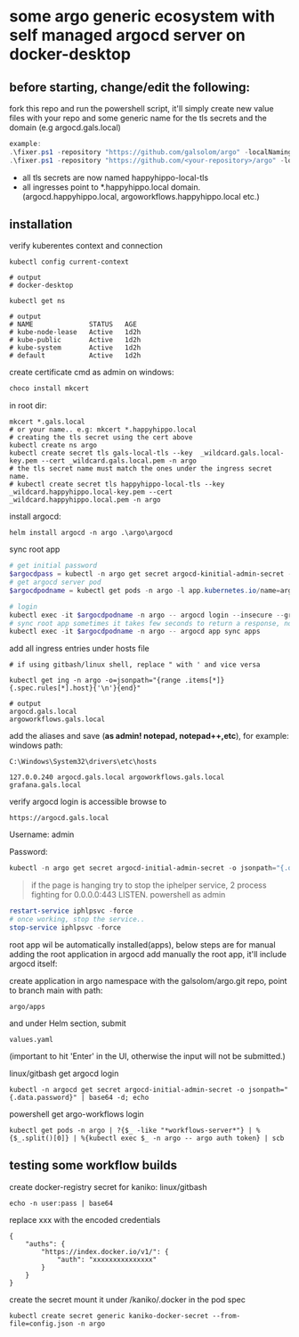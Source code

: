 # some argo generic ecosystem with self managed argocd server on docker-desktop
## before starting, change/edit the following:
fork this repo and run the powershell script, it'll simply create new value files with your repo and some generic name for the tls secrets and the domain (e.g argocd.gals.local)
```powershell
example:
.\fixer.ps1 -repository "https://github.com/galsolom/argo" -localNaming "gals"
.\fixer.ps1 -repository "https://github.com/<your-repository>/argo" -localNaming "happyhippo"
```

* all tls secrets are now named happyhippo-local-tls
* all ingresses point to  *.happyhippo.local domain. (argocd.happyhippo.local, argoworkflows.happyhippo.local etc.)
## installation
verify kuberentes context and connection
```
kubectl config current-context

# output
# docker-desktop

kubectl get ns

# output
# NAME              STATUS   AGE
# kube-node-lease   Active   1d2h
# kube-public       Active   1d2h
# kube-system       Active   1d2h
# default           Active   1d2h
```


create certificate
cmd as admin on windows:
```cmd
choco install mkcert
```
in root dir:
```
mkcert *.gals.local
# or your name.. e.g: mkcert *.happyhippo.local
# creating the tls secret using the cert above
kubectl create ns argo
kubectl create secret tls gals-local-tls --key  _wildcard.gals.local-key.pem --cert _wildcard.gals.local.pem -n argo
# the tls secret name must match the ones under the ingress secret name.
# kubectl create secret tls happyhippo-local-tls --key  _wildcard.happyhippo.local-key.pem --cert _wildcard.happyhippo.local.pem -n argo
```
install argocd:
```
helm install argocd -n argo .\argo\argocd
```
sync root app

```powershell
# get initial password
$argocdpass = kubectl -n argo get secret argocd-kinitial-admin-secret -o jsonpath="{.data.password}" | %{[System.Text.Encoding]::UTF8.GetString([System.Convert]::FromBase64String($_))}
# get argocd server pod
$argocdpodname = kubectl get pods -n argo -l app.kubernetes.io/name=argocd-server | ?{$_ -like "*argocd-server*"} | %{$_.split()[0]} 

# login
kubectl exec -it $argocdpodname -n argo -- argocd login --insecure --grpc-web argocd-server  --username admin --password $argocdPass --plaintext
# sync root app sometimes it takes few seconds to return a response, no harm running more times..
kubectl exec -it $argocdpodname -n argo -- argocd app sync apps
```


add all ingress entries under hosts file
```
# if using gitbash/linux shell, replace " with ' and vice versa

kubectl get ing -n argo -o=jsonpath="{range .items[*]}{.spec.rules[*].host}{'\n'}{end}"

# output
argocd.gals.local
argoworkflows.gals.local
```

add the aliases and save (**as admin! notepad, notepad++,etc**), for example:
windows path:
```
C:\Windows\System32\drivers\etc\hosts

127.0.0.240 argocd.gals.local argoworkflows.gals.local grafana.gals.local
```
verify argocd login is accessible
browse to
```
https://argocd.gals.local
```
Username: admin

Password:
```powershell
kubectl -n argo get secret argocd-initial-admin-secret -o jsonpath="{.data.password}" | %{[System.Text.Encoding]::UTF8.GetString([System.Convert]::FromBase64String($_))} | scb
```


> if the page is hanging try to stop the iphelper service, 2 process fighting for 0.0.0.0:443 LISTEN.
 powershell as admin
 ```powershell
 restart-service iphlpsvc -force
 # once working, stop the service..
 stop-service iphlpsvc -force
 ```

 


root app wil be automatically installed(apps), below steps are for manual adding the root application
in argocd add manually the root app, it'll include argocd itself:

create application in argo namespace with the galsolom/argo.git repo, point to
branch main with path: 
```
argo/apps
```
and under Helm section, submit
```
values.yaml
```

(important to hit 'Enter' in the UI, otherwise the input will not be submitted.)

linux/gitbash get argocd login
```
kubectl -n argocd get secret argocd-initial-admin-secret -o jsonpath="{.data.password}" | base64 -d; echo

```

powershell get argo-workflows login
```
kubectl get pods -n argo | ?{$_ -like "*workflows-server*"} | %{$_.split()[0]} | %{kubectl exec $_ -n argo -- argo auth token} | scb
```


## testing some workflow builds




create docker-registry secret for kaniko:
linux/gitbash
```
echo -n user:pass | base64
```
replace xxx with the encoded credentials
```
{
	"auths": {
		"https://index.docker.io/v1/": {
			"auth": "xxxxxxxxxxxxxxx"
		}
	}
}
```
create the secret
mount it under /kaniko/.docker in the pod spec
```
kubectl create secret generic kaniko-docker-secret --from-file=config.json -n argo
```